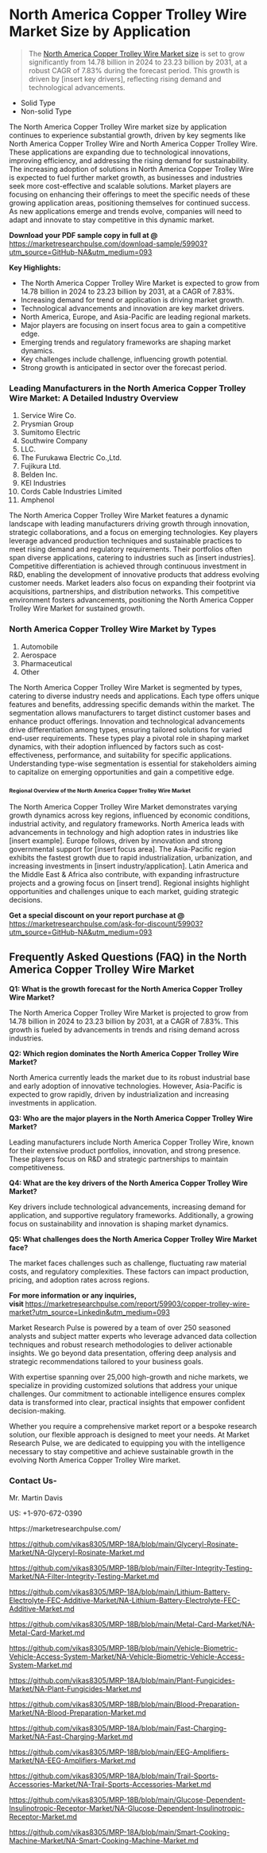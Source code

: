 <h1>North America Copper Trolley Wire Market&nbsp;Size by Application</h1><blockquote><p>The <a href="https://marketresearchpulse.com/download-sample/59903?utm_source=GitHub-NA&amp;utm_medium=093">North America Copper Trolley Wire Market size</a> is set to grow significantly from 14.78 billion in 2024 to 23.23 billion by 2031, at a robust CAGR of 7.83% during the forecast period. This growth is driven by [insert key drivers], reflecting rising demand and technological advancements.</p></blockquote><ul><li>Solid Type<li> Non-solid Type</li></ul><p>The North America Copper Trolley Wire market size by application continues to experience substantial growth, driven by key segments like North America Copper Trolley Wire and North America Copper Trolley Wire. These applications are expanding due to technological innovations, improving efficiency, and addressing the rising demand for sustainability. The increasing adoption of solutions in North America Copper Trolley Wire is expected to fuel further market growth, as businesses and industries seek more cost-effective and scalable solutions. Market players are focusing on enhancing their offerings to meet the specific needs of these growing application areas, positioning themselves for continued success. As new applications emerge and trends evolve, companies will need to adapt and innovate to stay competitive in this dynamic market.</p><p><strong>Download your PDF sample copy in full at @ </strong><a href="https://marketresearchpulse.com/download-sample/59903?utm_source=GitHub-NA&amp;utm_medium=093">https://marketresearchpulse.com/download-sample/59903?utm_source=GitHub-NA&amp;utm_medium=093</a></p><p><strong>Key Highlights: </strong></p><ul><li>The North America Copper Trolley Wire Market is expected to grow from 14.78 billion in 2024 to 23.23 billion by 2031, at a CAGR of 7.83%.</li><li>Increasing demand for trend or application is driving market growth.</li><li>Technological advancements and innovation are key market drivers.</li><li>North America, Europe, and Asia-Pacific are leading regional markets.</li><li>Major players are focusing on insert focus area to gain a competitive edge.</li><li>Emerging trends and regulatory frameworks are shaping market dynamics.</li><li>Key challenges include challenge, influencing growth potential.</li><li>Strong growth is anticipated in sector over the forecast period.</li></ul><h3>Leading Manufacturers in the North America Copper Trolley Wire Market: A Detailed Industry Overview</h3><ol><li>Service Wire Co.</li><li>Prysmian Group</li><li>Sumitomo Electric</li><li>Southwire Company</li><li>LLC.</li><li>The Furukawa Electric Co.,Ltd.</li><li>Fujikura Ltd.</li><li>Belden Inc.</li><li>KEl Industries</li><li>Cords Cable Industries Limited</li><li>Amphenol</li></ol><div class="flex max-w-full flex-col flex-grow"><div class="min-h-8 text-message flex w-full flex-col items-end gap-2 whitespace-normal break-words [.text-message+&amp;]:mt-5" dir="auto" data-message-author-role="assistant" data-message-id="fd8432e4-4910-450d-b182-61b7bfb0a01f" data-message-model-slug="gpt-4o"><div class="flex w-full flex-col gap-1 empty:hidden first:pt-[3px]"><div class="markdown prose w-full break-words dark:prose-invert light"><p>The North America Copper Trolley Wire Market features a dynamic landscape with leading manufacturers driving growth through innovation, strategic collaborations, and a focus on emerging technologies. Key players leverage advanced production techniques and sustainable practices to meet rising demand and regulatory requirements. Their portfolios often span diverse applications, catering to industries such as [insert industries]. Competitive differentiation is achieved through continuous investment in R&amp;D, enabling the development of innovative products that address evolving customer needs. Market leaders also focus on expanding their footprint via acquisitions, partnerships, and distribution networks. This competitive environment fosters advancements, positioning the North America Copper Trolley Wire Market for sustained growth.</p></div></div></div></div><h3>North America Copper Trolley Wire Market by Types</h3><ol><li>Automobile<li> Aerospace<li> Pharmaceutical<li> Other</li></ol><div class="flex max-w-full flex-col flex-grow"><div class="min-h-8 text-message flex w-full flex-col items-end gap-2 whitespace-normal break-words [.text-message+&amp;]:mt-5" dir="auto" data-message-author-role="assistant" data-message-id="084470be-0bb7-4664-bddf-5156b4f41249" data-message-model-slug="gpt-4o-mini"><div class="flex w-full flex-col gap-1 empty:hidden first:pt-[3px]"><div class="markdown prose w-full break-words dark:prose-invert light"><p>The North America Copper Trolley Wire Market is segmented by types, catering to diverse industry needs and applications. Each type offers unique features and benefits, addressing specific demands within the market. The segmentation allows manufacturers to target distinct customer bases and enhance product offerings. Innovation and technological advancements drive differentiation among types, ensuring tailored solutions for varied end-user requirements. These types play a pivotal role in shaping market dynamics, with their adoption influenced by factors such as cost-effectiveness, performance, and suitability for specific applications. Understanding type-wise segmentation is essential for stakeholders aiming to capitalize on emerging opportunities and gain a competitive edge.</p></div></div></div></div><h3><span style="font-size: 11px;">Regional Overview of the North America Copper Trolley Wire Market</span></h3><div class="flex max-w-full flex-col flex-grow"><div class="min-h-8 text-message flex w-full flex-col items-end gap-2 whitespace-normal break-words [.text-message+&amp;]:mt-5" dir="auto" data-message-author-role="assistant" data-message-id="e9038762-ce64-4e30-91c9-9bd413514231" data-message-model-slug="gpt-4o-mini"><div class="flex w-full flex-col gap-1 empty:hidden first:pt-[3px]"><div class="markdown prose w-full break-words dark:prose-invert light"><p>The North America Copper Trolley Wire Market demonstrates varying growth dynamics across key regions, influenced by economic conditions, industrial activity, and regulatory frameworks. North America leads with advancements in technology and high adoption rates in industries like [insert example]. Europe follows, driven by innovation and strong governmental support for [insert focus area]. The Asia-Pacific region exhibits the fastest growth due to rapid industrialization, urbanization, and increasing investments in [insert industry/application]. Latin America and the Middle East &amp; Africa also contribute, with expanding infrastructure projects and a growing focus on [insert trend]. Regional insights highlight opportunities and challenges unique to each market, guiding strategic decisions.</p></div></div></div></div><p><strong>Get a special discount on your report purchase at @ </strong><a href="https://marketresearchpulse.com/ask-for-discount/59903?utm_source=GitHub-NA&amp;utm_medium=093">https://marketresearchpulse.com/ask-for-discount/59903?utm_source=GitHub-NA&amp;utm_medium=093</a></p><h2>Frequently Asked Questions (FAQ) in the North America Copper Trolley Wire Market</h2><p><strong>Q1: What is the growth forecast for the North America Copper Trolley Wire Market?</strong></p><p>The North America Copper Trolley Wire Market is projected to grow from 14.78 billion in 2024 to 23.23 billion by 2031, at a CAGR of 7.83%. This growth is fueled by advancements in trends and rising demand across industries.</p><p><strong>Q2: Which region dominates the North America Copper Trolley Wire Market?</strong></p><p>North America currently leads the market due to its robust industrial base and early adoption of innovative technologies. However, Asia-Pacific is expected to grow rapidly, driven by industrialization and increasing investments in application.</p><p><strong>Q3: Who are the major players in the North America Copper Trolley Wire Market?</strong></p><p>Leading manufacturers include North America Copper Trolley Wire, known for their extensive product portfolios, innovation, and strong presence. These players focus on R&amp;D and strategic partnerships to maintain competitiveness.</p><p><strong>Q4: What are the key drivers of the North America Copper Trolley Wire Market?</strong></p><p>Key drivers include technological advancements, increasing demand for application, and supportive regulatory frameworks. Additionally, a growing focus on sustainability and innovation is shaping market dynamics.</p><p><strong>Q5: What challenges does the North America Copper Trolley Wire Market face?</strong></p><p>The market faces challenges such as challenge, fluctuating raw material costs, and regulatory complexities. These factors can impact production, pricing, and adoption rates across regions.</p><p><strong>For more information or any inquiries, visit&nbsp;</strong><a href="https://marketresearchpulse.com/report/59903/copper-trolley-wire-market?utm_source=Linkedin&utm_medium=093">https://marketresearchpulse.com/report/59903/copper-trolley-wire-market?utm_source=Linkedin&utm_medium=093</a></p><p>Market Research Pulse is powered by a team of over 250 seasoned analysts and subject matter experts who leverage advanced data collection techniques and robust research methodologies to deliver actionable insights. We go beyond data presentation, offering deep analysis and strategic recommendations tailored to your business goals.</p><p>With expertise spanning over 25,000 high-growth and niche markets, we specialize in providing customized solutions that address your unique challenges. Our commitment to actionable intelligence ensures complex data is transformed into clear, practical insights that empower confident decision-making.</p><p>Whether you require a comprehensive market report or a bespoke research solution, our flexible approach is designed to meet your needs. At Market Research Pulse, we are dedicated to equipping you with the intelligence necessary to stay competitive and achieve sustainable growth in the evolving North America Copper Trolley Wire market.</p><h3><strong>Contact Us-</strong></h3><p>Mr. Martin Davis</p><p>US: +1-970-672-0390</p><p>https://marketresearchpulse.com/</p><p><a href="https://github.com/vikas8305/MRP-18A/blob/main/Glyceryl-Rosinate-Market/NA-Glyceryl-Rosinate-Market.md">https://github.com/vikas8305/MRP-18A/blob/main/Glyceryl-Rosinate-Market/NA-Glyceryl-Rosinate-Market.md</a></p><p><a href="https://github.com/vikas8305/MRP-18B/blob/main/Filter-Integrity-Testing-Market/NA-Filter-Integrity-Testing-Market.md">https://github.com/vikas8305/MRP-18B/blob/main/Filter-Integrity-Testing-Market/NA-Filter-Integrity-Testing-Market.md</a></p><p><a href="https://github.com/vikas8305/MRP-18A/blob/main/Lithium-Battery-Electrolyte-FEC-Additive-Market/NA-Lithium-Battery-Electrolyte-FEC-Additive-Market.md">https://github.com/vikas8305/MRP-18A/blob/main/Lithium-Battery-Electrolyte-FEC-Additive-Market/NA-Lithium-Battery-Electrolyte-FEC-Additive-Market.md</a></p><p><a href="https://github.com/vikas8305/MRP-18B/blob/main/Metal-Card-Market/NA-Metal-Card-Market.md">https://github.com/vikas8305/MRP-18B/blob/main/Metal-Card-Market/NA-Metal-Card-Market.md</a></p><p><a href="https://github.com/vikas8305/MRP-18B/blob/main/Vehicle-Biometric-Vehicle-Access-System-Market/NA-Vehicle-Biometric-Vehicle-Access-System-Market.md">https://github.com/vikas8305/MRP-18B/blob/main/Vehicle-Biometric-Vehicle-Access-System-Market/NA-Vehicle-Biometric-Vehicle-Access-System-Market.md</a></p><p><a href="https://github.com/vikas8305/MRP-18A/blob/main/Plant-Fungicides-Market/NA-Plant-Fungicides-Market.md">https://github.com/vikas8305/MRP-18A/blob/main/Plant-Fungicides-Market/NA-Plant-Fungicides-Market.md</a></p><p><a href="https://github.com/vikas8305/MRP-18B/blob/main/Blood-Preparation-Market/NA-Blood-Preparation-Market.md">https://github.com/vikas8305/MRP-18B/blob/main/Blood-Preparation-Market/NA-Blood-Preparation-Market.md</a></p><p><a href="https://github.com/vikas8305/MRP-18A/blob/main/Fast-Charging-Market/NA-Fast-Charging-Market.md">https://github.com/vikas8305/MRP-18A/blob/main/Fast-Charging-Market/NA-Fast-Charging-Market.md</a></p><p><a href="https://github.com/vikas8305/MRP-18B/blob/main/EEG-Amplifiers-Market/NA-EEG-Amplifiers-Market.md">https://github.com/vikas8305/MRP-18B/blob/main/EEG-Amplifiers-Market/NA-EEG-Amplifiers-Market.md</a></p><p><a href="https://github.com/vikas8305/MRP-18A/blob/main/Trail-Sports-Accessories-Market/NA-Trail-Sports-Accessories-Market.md">https://github.com/vikas8305/MRP-18A/blob/main/Trail-Sports-Accessories-Market/NA-Trail-Sports-Accessories-Market.md</a></p><p><a href="https://github.com/vikas8305/MRP-18B/blob/main/Glucose-Dependent-Insulinotropic-Receptor-Market/NA-Glucose-Dependent-Insulinotropic-Receptor-Market.md">https://github.com/vikas8305/MRP-18B/blob/main/Glucose-Dependent-Insulinotropic-Receptor-Market/NA-Glucose-Dependent-Insulinotropic-Receptor-Market.md</a></p><p><a href="https://github.com/vikas8305/MRP-18A/blob/main/Smart-Cooking-Machine-Market/NA-Smart-Cooking-Machine-Market.md">https://github.com/vikas8305/MRP-18A/blob/main/Smart-Cooking-Machine-Market/NA-Smart-Cooking-Machine-Market.md</a></p>
